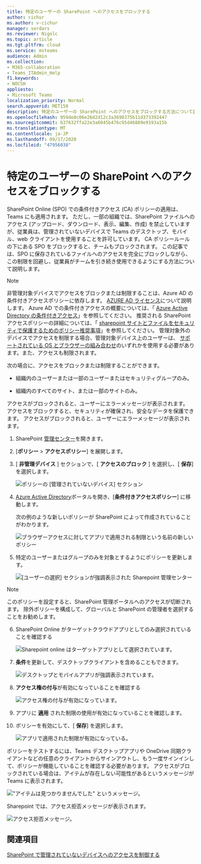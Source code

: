 ```yaml
---
title: 特定のユーザーの SharePoint へのアクセスをブロックする
author: cichur
ms.author: v-cichur
manager: serdars
ms.reviewer: Nigolc
ms.topic: article
ms.tgt.pltfrm: cloud
ms.service: msteams
audience: Admin
ms.collection:
- M365-collaboration
- Teams_ITAdmin_Help
f1.keywords:
- NOCSH
appliesto:
- Microsoft Teams
localization_priority: Normal
search.appverid: MET150
description: 特定のユーザーの SharePoint へのアクセスをブロックする方法について説明します。
ms.openlocfilehash: 959de8c06e26d2d12c3a3698375b11d373392447
ms.sourcegitcommit: b37632ffa22e3a6045b476c95d46889e9193a15b
ms.translationtype: MT
ms.contentlocale: ja-JP
ms.lasthandoff: 09/17/2020
ms.locfileid: "47956038"
---
```

# <a name="block-access-to-sharepoint-for-specific-users"></a>特定のユーザーの SharePoint へのアクセスをブロックする

SharePoint Online (SPO) での条件付きアクセス (CA) ポリシーの適用は、Teams にも適用されます。 ただし、一部の組織では、SharePoint ファイルへのアクセス (アップロード、ダウンロード、表示、編集、作成) を禁止していますが、従業員は、管理されていないデバイスで Teams のデスクトップ、モバイル、web クライアントを使用することを許可しています。 CA ポリシールールの下にある SPO をブロックすると、チームもブロックされます。 この記事では、SPO に保存されているファイルへのアクセスを完全にブロックしながら、この制限を回避し、従業員がチームを引き続き使用できるようにする方法について説明します。

> [!Note]
> 非管理対象デバイスでアクセスをブロックまたは制限することは、Azure AD の条件付きアクセスポリシーに依存します。 [AZURE AD ライセンス](https://azure.microsoft.com/pricing/details/active-directory/)について説明します。 Azure AD での条件付きアクセスの概要については、「 [Azure Active Directory の条件付きアクセス](https://docs.microsoft.com/azure/active-directory/conditional-access/overview)」を参照してください。 推奨される SharePoint アクセスポリシーの詳細については、「 [sharepoint サイトとファイルをセキュリティで保護するためのポリシー推奨事項](https://docs.microsoft.com/microsoft-365/enterprise/sharepoint-file-access-policies)」を参照してください。 管理対象外のデバイスでアクセスを制限する場合、管理対象デバイス上のユーザーは、 [サポートされている OS とブラウザーの組み合わせ](https://docs.microsoft.com/azure/active-directory/conditional-access/technical-reference#client-apps-condition)のいずれかを使用する必要があります。また、アクセスも制限されます。

次の場合に、アクセスをブロックまたは制限することができます。

- 組織内のユーザーまたは一部のユーザーまたはセキュリティグループのみ。

- 組織内のすべてのサイト、または一部のサイトのみ。

アクセスがブロックされると、ユーザーにエラーメッセージが表示されます。 アクセスをブロックすると、セキュリティが確保され、安全なデータを保護できます。 アクセスがブロックされると、ユーザーにエラーメッセージが表示されます。

1. SharePoint [管理センター](https://admin.microsoft.com/sharepoint?page=accessControl&modern=true)を開きます。

2. [**ポリシー**  >  **アクセスポリシー**] を展開します。

3. [ **非管理デバイス** ] セクションで、[ **アクセスのブロック** ] を選択し、[ **保存**] を選択します。

   ![ポリシーの [管理されていないデバイス] セクション](media/no-sharepoint-access1.png)

4. [Azure Active Directory](https://portal.azure.com/#blade/Microsoft_AAD_IAM/ConditionalAccessBlade/Policies)ポータルを開き、[**条件付きアクセスポリシー**] に移動します。

    次の例のような新しいポリシーが SharePoint によって作成されていることがわかります。

    ![ブラウザーアクセスに対してアプリで適用される制限という名前の新しいポリシー](media/no-sharepoint-access2.png)

5. 特定のユーザーまたはグループのみを対象とするようにポリシーを更新します。

    ![[ユーザーの選択] セクションが強調表示された Sharepoint 管理センター](media/no-sharepoint-access2b.png)

  > [!Note]
> このポリシーを設定すると、SharePoint 管理ポータルへのアクセスが切断されます。 除外ポリシーを構成して、グローバルと SharePoint の管理者を選択することをお勧めします。

6. SharePoint Online がターゲットクラウドアプリとしてのみ選択されていることを確認する

    ![Sharepoint online はターゲットアプリとして選択されています。](media/no-sharepoint-access3.png)

7. **条件**を更新して、デスクトップクライアントを含めることもできます。

    ![デスクトップとモバイルアプリが強調表示されています。](media/no-sharepoint-access4.png)

8. **アクセス権の付与**が有効になっていることを確認する

    ![アクセス権の付与が有効になっています。](media/no-sharepoint-access5.png)

9. アプリに **適用** された制限の使用が有効になっていることを確認します。

10. ポリシーを有効にして、[ **保存**] を選択します。

    ![アプリで適用された制限が有効になっている。](media/no-sharepoint-access6.png)

ポリシーをテストするには、Teams デスクトップアプリや OneDrive 同期クライアントなどの任意のクライアントからサインアウトし、もう一度サインインして、ポリシーが機能していることを確認する必要があります。 アクセスがブロックされている場合は、アイテムが存在しない可能性があるというメッセージが Teams に表示されます。

 !["アイテムは見つかりませんでした" というメッセージ。](media/access-denied-sharepoint.png)

Sharepoint では、アクセス拒否メッセージが表示されます。 

![アクセス拒否メッセージ。](media/blocked-access-warning.png)

## <a name="related-topics"></a>関連項目

[SharePoint で管理されていないデバイスへのアクセスを制御する](https://docs.microsoft.com/sharepoint/control-access-from-unmanaged-devices)
